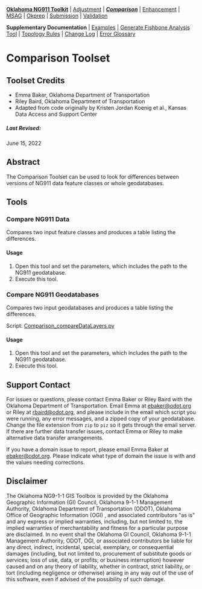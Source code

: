 [**Oklahoma NG911 Toolkit**](../README.html) | [Adjustment](Adjustment.html) | [***Comparison***](Comparison.html) | [Enhancement](Enhancement.html) | [MSAG](MSAG.html) | [Okprep](Okprep.html) | [Submission](Submission.html) | [Validation](Validation.html)

**Supplementary Documentation** | [Examples](Examples.html) | [Generate Fishbone Analysis Tool](FishboneAddressVerification.html) | [Topology Rules](Topology.html) | [Change Log](../ChangeLog.html) | [Error Glossary](ErrorGlossary.html)

# Comparison Toolset

## Toolset Credits
* Emma Baker, Oklahoma Department of Transportation
* Riley Baird, Oklahoma Department of Transportation
* Adapted from code originally by Kristen Jordan Koenig et al., Kansas Data Access and Support Center

##### Last Revised:
June 15, 2022

## Abstract
The Comparison Toolset can be used to look for differences between versions of NG911 data feature classes or whole geodatabases.

## Tools

### Compare NG911 Data

Compares two input feature classes and produces a table listing the differences.

#### Usage
1. Open this tool and set the parameters, which includes the path to the NG911 geodatabase.
2. Execute this tool.

### Compare NG911 Geodatabases

Compares two input geodatabases and produces a table listing the differences.

Script: [Comparison_compareDataLayers.py](../Scripts/Comparison_compareDataLayers.py)

#### Usage
1. Open this tool and set the parameters, which includes the path to the NG911 geodatabase.
2. Execute this tool.

## Support Contact
For issues or questions, please contact Emma Baker or Riley Baird with the Oklahoma Department of Transportation. Email Emma at <ebaker@odot.org> or Riley at <rbaird@odot.org>, and please include in the email which script you were running, any error messages, and a zipped copy of your geodatabase. Change the file extension from `zip` to `piz` so it gets through the email server. If there are further data transfer issues, contact Emma or Riley to make alternative data transfer arrangements.

If you have a domain issue to report, please email Emma Baker at <ebaker@odot.org>. Please indicate what type of domain the issue is with and the values needing corrections.

## Disclaimer
The Oklahoma NG9-1-1 GIS Toolbox is provided by the Oklahoma Geographic Information (GI) Council, Oklahoma 9-1-1 Management Authority, Oklahoma Department of Transportation (ODOT), Oklahoma Office of Geographic Information (OGI) , and associated contributors "as is" and any express or implied warranties, including, but not limited to, the implied warranties of merchantability and fitness for a particular purpose are disclaimed.  In no event shall the Oklahoma GI Council, Oklahoma 9-1-1 Management Authority, ODOT, OGI, or associated contributors be liable for any direct, indirect, incidental, special, exemplary, or consequential damages (including, but not limited to, procurement of substitute goods or services; loss of use, data, or profits; or business interruption) however caused and on any theory of liability, whether in contract, strict liability, or tort (including negligence or otherwise) arising in any way out of the use of this software, even if advised of the possibility of such damage.
